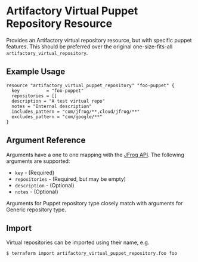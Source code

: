# Artifactory Virtual Puppet Repository Resource

Provides an Artifactory virtual repository resource, but with specific puppet features. This should be preferred over the original
one-size-fits-all `artifactory_virtual_repository`.

## Example Usage

```hcl
resource "artifactory_virtual_puppet_repository" "foo-puppet" {
  key          = "foo-puppet"
  repositories = []
  description = "A test virtual repo"
  notes = "Internal description"
  includes_pattern = "com/jfrog/**,cloud/jfrog/**"
  excludes_pattern = "com/google/**"
}
```

## Argument Reference

Arguments have a one to one mapping with the [JFrog API](https://www.jfrog.com/confluence/display/RTF/Repository+Configuration+JSON). The following arguments are supported:

* `key` - (Required)
* `repositories` - (Required, but may be empty)
* `description` - (Optional)
* `notes` - (Optional)

Arguments for Puppet repository type closely match with arguments for Generic repository type.

## Import

Virtual repositories can be imported using their name, e.g.

```
$ terraform import artifactory_virtual_puppet_repository.foo foo
```
